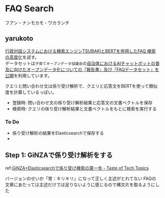 # FAQ Search 

フアン・ナンモカモ・ワカランチ

## yarukoto
[行政対話システムにおける検索エンジンTSUBAKIとBERTを併用したFAQ 検索の高度化](https://www.anlp.jp/proceedings/annual_meeting/2019/pdf_dir/F5-1.pdf)を試す。  
データセットは`子育てオープンデータ協議会`の[自治体におけるAIチャットボットの普及に向けたオープンデータ化についての「報告書」及び「FAQデータセット」を公開](https://www.asukoe.co.jp/kosodate_opendata_report/)を利用しています。

クエリと問い合わせ文は係り受け解析で、クエリと応答文をBERTを使って類似度を計算しているっぽい。

- 登録時: 問い合わせ文の係り受け解析結果と応答文の文書ベクトルを保存
- 検索時: クエリの係り受け解析結果と文書ベクトルをもとに検索を実行する

### To Do
- 係り受け解析の結果をElasticsearchで保存する 
- 

## Step 1: GiNZAで係り受け解析をする
ref:[GiNZA+Elasticsearchで係り受け検索の第一歩 - Taste of Tech Topics](https://acro-engineer.hatenablog.com/entry/2019/12/06/120000)

バージョンのせいか「胃：キリキリ」になって正しく主述がとれてない
FAQの文章にあたっては主述だけでは足りないように感じるので構文片を取るようにした
